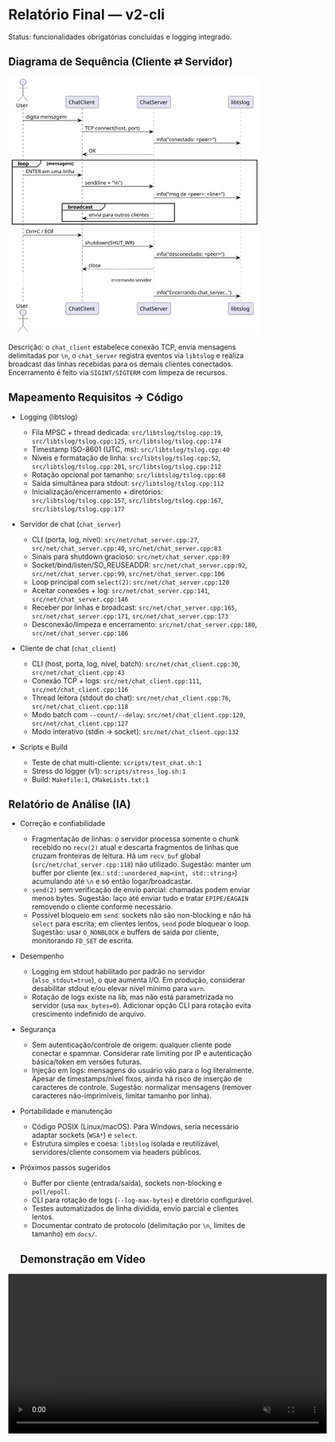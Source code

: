 # Relatório Final — v2-cli

Status: funcionalidades obrigatórias concluídas e logging integrado.

## Diagrama de Sequência (Cliente ⇄ Servidor)

![Diagrama de Sequência Cliente-Servidor](diagrams/Client-Server-Chat-Sequence.svg)

Descrição: o `chat_client` estabelece conexão TCP, envia mensagens delimitadas por `\n`, o `chat_server` registra eventos via `libtslog` e realiza broadcast das linhas recebidas para os demais clientes conectados. Encerramento é feito via `SIGINT/SIGTERM` com limpeza de recursos.

## Mapeamento Requisitos → Código

- Logging (libtslog)
  - Fila MPSC + thread dedicada: `src/libtslog/tslog.cpp:19`, `src/libtslog/tslog.cpp:125`, `src/libtslog/tslog.cpp:174`
  - Timestamp ISO-8601 (UTC, ms): `src/libtslog/tslog.cpp:40`
  - Níveis e formatação de linha: `src/libtslog/tslog.cpp:52`, `src/libtslog/tslog.cpp:201`, `src/libtslog/tslog.cpp:212`
  - Rotação opcional por tamanho: `src/libtslog/tslog.cpp:68`
  - Saída simultânea para stdout: `src/libtslog/tslog.cpp:112`
  - Inicialização/encerramento + diretórios: `src/libtslog/tslog.cpp:157`, `src/libtslog/tslog.cpp:167`, `src/libtslog/tslog.cpp:177`

- Servidor de chat (`chat_server`)
  - CLI (porta, log, nível): `src/net/chat_server.cpp:27`, `src/net/chat_server.cpp:40`, `src/net/chat_server.cpp:83`
  - Sinais para shutdown gracioso: `src/net/chat_server.cpp:89`
  - Socket/bind/listen/SO_REUSEADDR: `src/net/chat_server.cpp:92`, `src/net/chat_server.cpp:99`, `src/net/chat_server.cpp:106`
  - Loop principal com `select(2)`: `src/net/chat_server.cpp:120`
  - Aceitar conexões + log: `src/net/chat_server.cpp:141`, `src/net/chat_server.cpp:146`
  - Receber por linhas e broadcast: `src/net/chat_server.cpp:165`, `src/net/chat_server.cpp:171`, `src/net/chat_server.cpp:173`
  - Desconexão/limpeza e encerramento: `src/net/chat_server.cpp:180`, `src/net/chat_server.cpp:186`

- Cliente de chat (`chat_client`)
  - CLI (host, porta, log, nível, batch): `src/net/chat_client.cpp:30`, `src/net/chat_client.cpp:43`
  - Conexão TCP + logs: `src/net/chat_client.cpp:111`, `src/net/chat_client.cpp:116`
  - Thread leitora (stdout do chat): `src/net/chat_client.cpp:76`, `src/net/chat_client.cpp:118`
  - Modo batch com `--count/--delay`: `src/net/chat_client.cpp:120`, `src/net/chat_client.cpp:127`
  - Modo interativo (stdin → socket): `src/net/chat_client.cpp:132`

- Scripts e Build
  - Teste de chat multi-cliente: `scripts/test_chat.sh:1`
  - Stress do logger (v1): `scripts/stress_log.sh:1`
  - Build: `Makefile:1`, `CMakeLists.txt:1`

## Relatório de Análise (IA)

- Correção e confiabilidade
  - Fragmentação de linhas: o servidor processa somente o chunk recebido no `recv(2)` atual e descarta fragmentos de linhas que cruzam fronteiras de leitura. Há um `recv_buf` global (`src/net/chat_server.cpp:118`) não utilizado. Sugestão: manter um buffer por cliente (ex.: `std::unordered_map<int, std::string>`) acumulando até `\n` e só então logar/broadcastar.
  - `send(2)` sem verificação de envio parcial: chamadas podem enviar menos bytes. Sugestão: laço até enviar tudo e tratar `EPIPE/EAGAIN` removendo o cliente conforme necessário.
  - Possível bloqueio em `send`: sockets não são non-blocking e não há `select` para escrita; em clientes lentos, `send` pode bloquear o loop. Sugestão: usar `O_NONBLOCK` e buffers de saída por cliente, monitorando `FD_SET` de escrita.

- Desempenho
  - Logging em stdout habilitado por padrão no servidor (`also_stdout=true`), o que aumenta I/O. Em produção, considerar desabilitar stdout e/ou elevar nível mínimo para `warn`.
  - Rotação de logs existe na lib, mas não está parametrizada no servidor (usa `max_bytes=0`). Adicionar opção CLI para rotação evita crescimento indefinido de arquivo.

- Segurança
  - Sem autenticação/controle de origem: qualquer cliente pode conectar e spammar. Considerar rate limiting por IP e autenticação básica/token em versões futuras.
  - Injeção em logs: mensagens do usuário vão para o log literalmente. Apesar de timestamps/nível fixos, ainda há risco de inserção de caracteres de controle. Sugestão: normalizar mensagens (remover caracteres não-imprimíveis, limitar tamanho por linha).

- Portabilidade e manutenção
  - Código POSIX (Linux/macOS). Para Windows, seria necessário adaptar sockets (`WSA*`) e `select`.
  - Estrutura simples e coesa: `libtslog` isolada e reutilizável, servidores/cliente consomem via headers públicos.

- Próximos passos sugeridos
  - Buffer por cliente (entrada/saída), sockets non-blocking e `poll/epoll`.
  - CLI para rotação de logs (`--log-max-bytes`) e diretório configurável.
  - Testes automatizados de linha dividida, envio parcial e clientes lentos.
  - Documentar contrato de protocolo (delimitação por `\n`, limites de tamanho) em `docs/`.


  ## Demonstração em Vídeo
<video src="video_lp2.mp4" width="640" controls autoplay loop muted></video>
